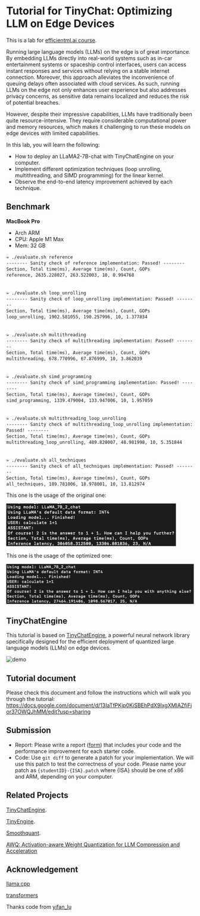 # Tutorial for TinyChat: Optimizing LLM on Edge Devices

This is a lab for [efficientml.ai course](https://efficientml.ai/).

Running large language models (LLMs) on the edge is of great importance. By embedding LLMs directly into real-world systems such as in-car entertainment systems or spaceship control interfaces, users can access instant responses and services without relying on a stable internet connection. Moreover, this approach alleviates the inconvenience of queuing delays often associated with cloud services. As such, running LLMs on the edge not only enhances user experience but also addresses privacy concerns, as sensitive data remains localized and reduces the risk of potential breaches.

However, despite their impressive capabilities, LLMs have traditionally been quite resource-intensive. They require considerable computational power and memory resources, which makes it challenging to run these models on edge devices with limited capabilities.

In this lab, you will learn the following:
* How to deploy an LLaMA2-7B-chat with TinyChatEngine on your computer.
* Implement different optimization techniques (loop unrolling, multithreading, and SIMD programming) for the linear kernel.
* Observe the end-to-end latency improvement achieved by each technique.

## Benchmark
**MacBook Pro**

- Arch ARM
- CPU: Apple M1 Max
- Mem: 32 GB

```
➭ ./evaluate.sh reference
-------- Sanity check of reference implementation: Passed! -------- 
Section, Total time(ms), Average time(ms), Count, GOPs
reference, 2635.228027, 263.522003, 10, 0.994768


➭ ./evaluate.sh loop_unrolling
-------- Sanity check of loop_unrolling implementation: Passed! -------- 
Section, Total time(ms), Average time(ms), Count, GOPs
loop_unrolling, 1902.581055, 190.257996, 10, 1.377834


➭ ./evaluate.sh multithreading
-------- Sanity check of multithreading implementation: Passed! -------- 
Section, Total time(ms), Average time(ms), Count, GOPs
multithreading, 678.770996, 67.876999, 10, 3.862039


➭ ./evaluate.sh simd_programming
-------- Sanity check of simd_programming implementation: Passed! -------- 
Section, Total time(ms), Average time(ms), Count, GOPs
simd_programming, 1339.479004, 133.947006, 10, 1.957059


➭ ./evaluate.sh multithreading_loop_unrolling
-------- Sanity check of multithreading_loop_unrolling implementation: Passed! -------- 
Section, Total time(ms), Average time(ms), Count, GOPs
multithreading_loop_unrolling, 489.820007, 48.981998, 10, 5.351844


➭ ./evaluate.sh all_techniques               
-------- Sanity check of all_techniques implementation: Passed! -------- 
Section, Total time(ms), Average time(ms), Count, GOPs
all_techniques, 189.781006, 18.978001, 10, 13.812974
```

This one is the usage of the original one:

![Alt text](original.png)

This one is the usage of the optimized one:

![Alt text](all_techniques.png)

## TinyChatEngine

This tutorial is based on [TinyChatEngine](https://github.com/mit-han-lab/TinyChatEngine), a powerful neural network library specifically designed for the efficient deployment of quantized large language models (LLMs) on edge devices. 

![demo](assets/figures/chat.gif)

## Tutorial document

Please check this document and follow the instructions which will walk you through the tutorial: https://docs.google.com/document/d/13IaTfPKjp0KiSBEhPdX9IxgXMIAZfiFjor37OWQJhMM/edit?usp=sharing

## Submission

* Report: Please write a report ([form](https://docs.google.com/document/d/17Z_ab8EhDvjcigLXdDqMqd2LTVsZ4CnpOYNkRTrnTmU/edit?usp=sharing)) that includes your code and the performance improvement for each starter code. 
* Code: Use `git diff` to generate a patch for your implementation. We will use this patch to test the correctness of your code. Please name your patch as `{studentID}-{ISA}.patch` where {ISA} should be one of x86 and ARM, depending on your computer.

## Related Projects

[TinyChatEngine](https://github.com/mit-han-lab/TinyChatEngine).

[TinyEngine](https://github.com/mit-han-lab/tinyengine).

[Smoothquant](https://github.com/mit-han-lab/smoothquant).

[AWQ: Activation-aware Weight Quantization for LLM Compression and Acceleration](https://github.com/mit-han-lab/llm-awq)

## Acknowledgement

[llama.cpp](https://github.com/ggerganov/llama.cpp)

[transformers](https://github.com/huggingface/transformers)

Thanks code from [yifan_lu](https://github.com/yifanlu0227/LLaMA2-7B-on-laptop/tree/aaf7bf3e7f9667d4c6170b2c3ffff39b31c089e3)